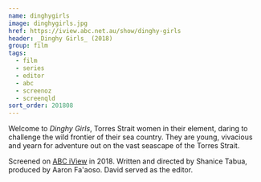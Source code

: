 ```yaml
---
name: dinghygirls
image: dinghygirls.jpg
href: https://iview.abc.net.au/show/dinghy-girls
header: _Dinghy Girls_ (2018)
group: film
tags:
  - film
  - series
  - editor
  - abc
  - screenoz
  - screenqld
sort_order: 201808
---
```

Welcome to *Dinghy Girls*, Torres Strait women in their element, daring to challenge the wild frontier of their sea country. They are young, vivacious and yearn for adventure out on the vast seascape of the Torres Strait.

Screened on [ABC iView](https://iview.abc.net.au/show/dinghy-girls) in 2018. Written and directed by Shanice Tabua, produced by Aaron Fa'aoso. David served as the editor.

